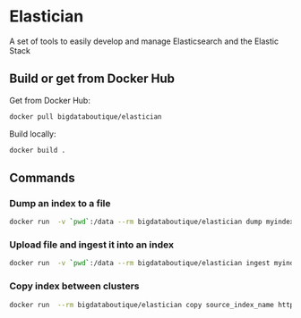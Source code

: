 # Elastician

A set of tools to easily develop and manage Elasticsearch and the Elastic Stack

## Build or get from Docker Hub

Get from Docker Hub:

```bash
docker pull bigdataboutique/elastician
```

Build locally:

```bash
docker build .
```

## Commands

### Dump an index to a file

```bash
docker run  -v `pwd`:/data --rm bigdataboutique/elastician dump myindex --hosts http://10.63.246.27:9200
``` 

### Upload file and ingest it into an index 

```bash
docker run  -v `pwd`:/data --rm bigdataboutique/elastician ingest myindex_dump.jsonl.gz myindex --hosts http://10.63.246.27:9200
```

### Copy index between clusters

```bash
docker run  --rm bigdataboutique/elastician copy source_index_name http://target-cluster:9200 --hosts http://10.63.246.27:9200
```